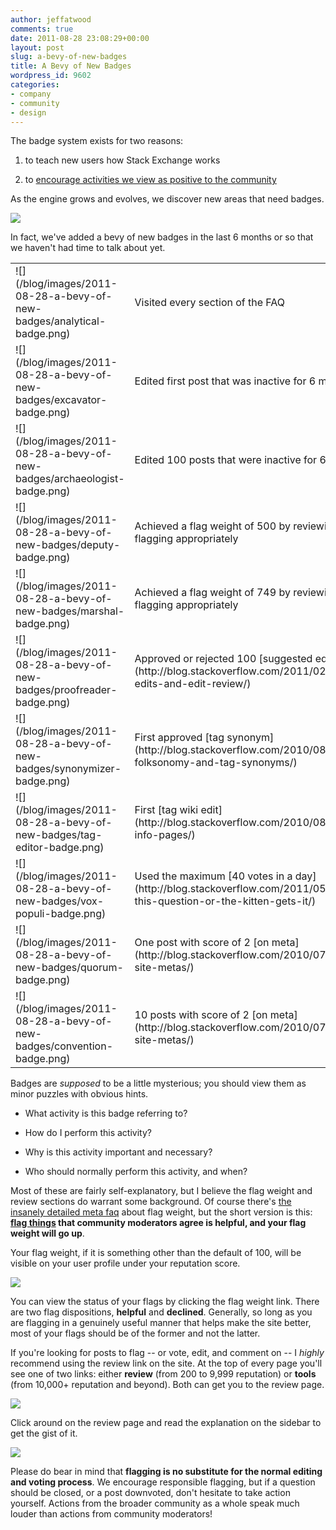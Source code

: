 ```yaml
---
author: jeffatwood
comments: true
date: 2011-08-28 23:08:29+00:00
layout: post
slug: a-bevy-of-new-badges
title: A Bevy of New Badges
wordpress_id: 9602
categories:
- company
- community
- design
---
```


The badge system exists for two reasons:





  1. to teach new users how Stack Exchange works

  2. to [encourage activities we view as positive to the community](http://blog.stackoverflow.com/2009/12/badges-positive-only/)


As the engine grows and evolves, we discover new areas that need badges.

[![](/blog/images/2011-08-28-a-bevy-of-new-badges/nerd-badges.jpg)](http://www.nerdmeritbadges.com/)

In fact, we've added a bevy of new badges in the last 6 months or so that we haven't had time to talk about yet.

<table width="600" >

<tr >
<td >
![](/blog/images/2011-08-28-a-bevy-of-new-badges/analytical-badge.png)

</td>
<td >
Visited every section of the FAQ

</td></tr>

<tr >
<td >
![](/blog/images/2011-08-28-a-bevy-of-new-badges/excavator-badge.png)

</td>
<td >
Edited first post that was inactive for 6 months

</td></tr>

<tr >
<td >
![](/blog/images/2011-08-28-a-bevy-of-new-badges/archaeologist-badge.png)

</td>
<td >
Edited 100 posts that were inactive for 6 months

</td></tr>

<tr >
<td >
![](/blog/images/2011-08-28-a-bevy-of-new-badges/deputy-badge.png)

</td>
<td >
Achieved a flag weight of 500 by reviewing and flagging appropriately

</td></tr>

<tr >
<td >
![](/blog/images/2011-08-28-a-bevy-of-new-badges/marshal-badge.png)

</td>
<td >
Achieved a flag weight of 749 by reviewing and flagging appropriately

</td></tr>

<tr >
<td >
![](/blog/images/2011-08-28-a-bevy-of-new-badges/proofreader-badge.png)

</td>
<td >
Approved or rejected 100 [suggested edits](http://blog.stackoverflow.com/2011/02/suggested-edits-and-edit-review/)

</td></tr>

<tr >
<td >
![](/blog/images/2011-08-28-a-bevy-of-new-badges/synonymizer-badge.png)

</td>
<td >
First approved [tag synonym](http://blog.stackoverflow.com/2010/08/tag-folksonomy-and-tag-synonyms/)

</td></tr>

<tr >
<td >
![](/blog/images/2011-08-28-a-bevy-of-new-badges/tag-editor-badge.png)

</td>
<td >
First [tag wiki edit](http://blog.stackoverflow.com/2010/08/new-tag-info-pages/)

</td></tr>

<tr >
<td >
![](/blog/images/2011-08-28-a-bevy-of-new-badges/vox-populi-badge.png)

</td>
<td >
Used the maximum [40 votes in a day](http://blog.stackoverflow.com/2011/05/vote-for-this-question-or-the-kitten-gets-it/)

</td></tr>

<tr >
<td >
![](/blog/images/2011-08-28-a-bevy-of-new-badges/quorum-badge.png)

</td>
<td >
One post with score of 2 [on meta](http://blog.stackoverflow.com/2010/07/new-per-site-metas/)

</td></tr>

<tr >
<td >
![](/blog/images/2011-08-28-a-bevy-of-new-badges/convention-badge.png)

</td>
<td >
10 posts with score of 2 [on meta](http://blog.stackoverflow.com/2010/07/new-per-site-metas/)

</td></tr>

</table>

Badges are _supposed_ to be a little mysterious; you should view them as minor puzzles with obvious hints.





  * What activity is this badge referring to?

  * How do I perform this activity?

  * Why is this activity important and necessary?

  * Who should normally perform this activity, and when?


Most of these are fairly self-explanatory, but I believe the flag weight and review sections do warrant some background. Of course there's [the insanely detailed meta faq](http://meta.stackoverflow.com/questions/80170/what-is-flag-weight) about flag weight, but the short version is this: **[flag things](http://blog.stackoverflow.com/2011/01/improved-flagging/) that community moderators agree is helpful, and your flag weight will go up**.

Your flag weight, if it is something other than the default of 100, will be visible on your user profile under your reputation score.

![](/blog/images/2011-08-28-a-bevy-of-new-badges/flag-weight-profile.png)

You can view the status of your flags by clicking the flag weight link. There are two flag dispositions, **helpful** and **declined**. Generally, so long as you are flagging in a genuinely useful manner that helps make the site better, most of your flags should be of the former and not the latter.

If you're looking for posts to flag -- or vote, edit, and comment on -- I _highly_ recommend using the review link on the site. At the top of every page you'll see one of two links: either **review** (from 200 to 9,999 reputation) or **tools** (from 10,000+ reputation and beyond). Both can get you to the review page.

![](/blog/images/2011-08-28-a-bevy-of-new-badges/review-link.png)

Click around on the review page and read the explanation on the sidebar to get the gist of it. 

![](/blog/images/2011-08-28-a-bevy-of-new-badges/review-answer-flag.png)

Please do bear in mind that **flagging is no substitute for the normal editing and voting process**. We encourage responsible flagging, but if a question should be closed, or a post downvoted, don't hesitate to take action yourself. Actions from the broader community as a whole speak much louder than actions from community moderators!
